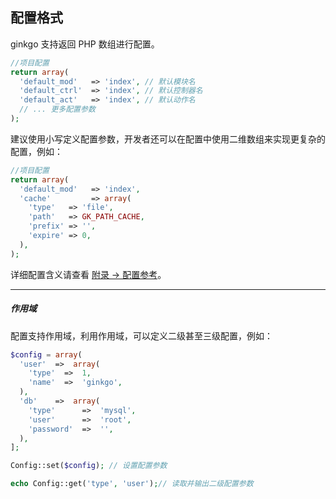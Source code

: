 ## 配置格式

ginkgo 支持返回 PHP 数组进行配置。

``` php
//项目配置
return array(
  'default_mod'   => 'index', // 默认模块名
  'default_ctrl'  => 'index', // 默认控制器名
  'default_act'   => 'index', // 默认动作名
  // ... 更多配置参数
);
```

建议使用小写定义配置参数，开发者还可以在配置中使用二维数组来实现更复杂的配置，例如：

``` php
//项目配置
return array(
  'default_mod'   => 'index',
  'cache'         => array(
    'type'   => 'file',
    'path'   => GK_PATH_CACHE,
    'prefix' => '',
    'expire' => 0,
  ),
);
```

详细配置含义请查看 [附录 -> 配置参考](../attach/index.md)。

----------

##### 作用域

配置支持作用域，利用作用域，可以定义二级甚至三级配置，例如：

``` php
$config = array(
  'user'  =>  array(
    'type'  =>  1,
    'name'  =>  'ginkgo',
  ),
  'db'    =>  array(
    'type'      =>  'mysql',
    'user'      =>  'root',
    'password'  =>  '',
  ),
];

Config::set($config); // 设置配置参数

echo Config::get('type', 'user');// 读取并输出二级配置参数
```

